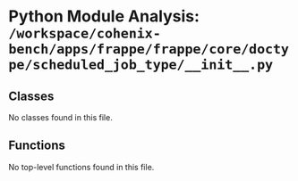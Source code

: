 # Python Module Analysis: `/workspace/cohenix-bench/apps/frappe/frappe/core/doctype/scheduled_job_type/__init__.py`

## Classes

No classes found in this file.


## Functions

No top-level functions found in this file.
